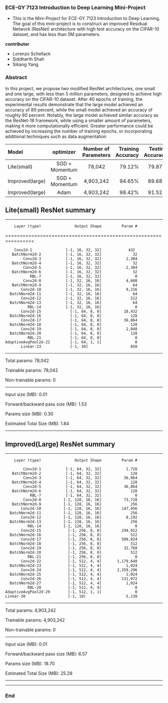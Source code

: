 ### ECE-GY 7123 Introduction to Deep Learning Mini-Project

- This is the Mini-Project for ECE-GY 7123 Introduction to Deep Learning. The goal of this mini-project is to construct an improved Residual Network (ResNet) architecture with high test accuracy on the CIFAR-10 dataset, and has less than 5M parameters.

**contributor**
- Lorenzo Schellack
- Siddharth Shah
- Sikang Yang

### Abstract

In this project, we propose two modified ResNet architectures, one small
and one large, with less than 5 million parameters, designed
to achieve high accuracy on the CIFAR-10 dataset. After 40
epochs of training, the experimental results demonstrate that
the large model achieved an accuracy of 89 percent, while
the small model achieved an accuracy of roughly 80 percent.
Notably, the large model achieved similar accuracy as the
ResNet-18 framework, while using a smaller amount of parameters, making it more computationally efficient. Greater
performance could be achieved by increasing the number of
training epochs, or incorporating additional techniques such
as data augmentation
                    
| Model  |  optimizer  | Number of Parameters  | Training Accuracy | Testing Accuracy |
| :------------ |:---------------:|:---------------:| -----:|-----:|
| Lite(small)      | SGD + Momentum |78,042 | 79.12% | 79.87%|
| Improved(large) | SGD  + Momentum | 4,903,242 | 94.65%   | 89.68% |
| Improved(large) | Adam | 4,903,242 | 98.42%   | 91.52% |

## Lite(small) ResNet summary
----------------------------------------------------------------
        Layer (type)               Output Shape         Param #
================================================================

        Conv2d-1               [-1, 16, 32, 32]            432
       BatchNorm2d-2           [-1, 16, 32, 32]              32
            Conv2d-3           [-1, 16, 32, 32]           2,304
       BatchNorm2d-4           [-1, 16, 32, 32]              32
            Conv2d-5           [-1, 16, 32, 32]           2,304
       BatchNorm2d-6           [-1, 16, 32, 32]              32
               RBL-7           [-1, 16, 32, 32]               0
            Conv2d-8           [-1, 32, 16, 16]           4,608
       BatchNorm2d-9           [-1, 32, 16, 16]              64
           Conv2d-10           [-1, 32, 16, 16]           9,216
      BatchNorm2d-11           [-1, 32, 16, 16]              64
           Conv2d-12           [-1, 32, 16, 16]             512
      BatchNorm2d-13           [-1, 32, 16, 16]              64
              RBL-14           [-1, 32, 16, 16]               0
           Conv2d-15             [-1, 64, 8, 8]          18,432
      BatchNorm2d-16             [-1, 64, 8, 8]             128
           Conv2d-17             [-1, 64, 8, 8]          36,864
      BatchNorm2d-18             [-1, 64, 8, 8]             128
           Conv2d-19             [-1, 64, 8, 8]           2,048
      BatchNorm2d-20             [-1, 64, 8, 8]             128
              RBL-21             [-1, 64, 8, 8]               0
    AdaptiveAvgPool2d-22         [-1, 64, 1, 1]               0
           Linear-23             [-1, 10]                   650

----------------------------------------------------------------

Total params: 78,042

Trainable params: 78,042

Non-trainable params: 0

----------------------------------------------------------------

Input size (MB): 0.01

Forward/backward pass size (MB): 1.53

Params size (MB): 0.30

Estimated Total Size (MB): 1.84

----------------------------------------------------------------

## Improved(Large) ResNet summary

----------------------------------------------------------------
        Layer (type)               Output Shape         Param #

            Conv2d-1           [-1, 64, 32, 32]           1,728
       BatchNorm2d-2           [-1, 64, 32, 32]             128
            Conv2d-3           [-1, 64, 32, 32]          36,864
       BatchNorm2d-4           [-1, 64, 32, 32]             128
            Conv2d-5           [-1, 64, 32, 32]          36,864
       BatchNorm2d-6           [-1, 64, 32, 32]             128
               RBL-7           [-1, 64, 32, 32]               0
            Conv2d-8          [-1, 128, 16, 16]          73,728
       BatchNorm2d-9          [-1, 128, 16, 16]             256
           Conv2d-10          [-1, 128, 16, 16]         147,456
      BatchNorm2d-11          [-1, 128, 16, 16]             256
           Conv2d-12          [-1, 128, 16, 16]           8,192
      BatchNorm2d-13          [-1, 128, 16, 16]             256
              RBL-14          [-1, 128, 16, 16]               0
           Conv2d-15            [-1, 256, 8, 8]         294,912
      BatchNorm2d-16            [-1, 256, 8, 8]             512
           Conv2d-17            [-1, 256, 8, 8]         589,824
      BatchNorm2d-18            [-1, 256, 8, 8]             512
           Conv2d-19            [-1, 256, 8, 8]          32,768
      BatchNorm2d-20            [-1, 256, 8, 8]             512
              RBL-21            [-1, 256, 8, 8]               0
           Conv2d-22            [-1, 512, 4, 4]       1,179,648
      BatchNorm2d-23            [-1, 512, 4, 4]           1,024
           Conv2d-24            [-1, 512, 4, 4]       2,359,296
      BatchNorm2d-25            [-1, 512, 4, 4]           1,024
           Conv2d-26            [-1, 512, 4, 4]         131,072
      BatchNorm2d-27            [-1, 512, 4, 4]           1,024
              RBL-28            [-1, 512, 4, 4]               0
    AdaptiveAvgPool2d-29        [-1, 512, 1, 1]               0
    Linear-30                   [-1, 10]                  5,130

----------------------------------------------------------------

Total params: 4,903,242

Trainable params: 4,903,242

Non-trainable params: 0

----------------------------------------------------------------

Input size (MB): 0.01

Forward/backward pass size (MB): 6.57

Params size (MB): 18.70

Estimated Total Size (MB): 25.28

----------------------------------------------------------------
----
### End




